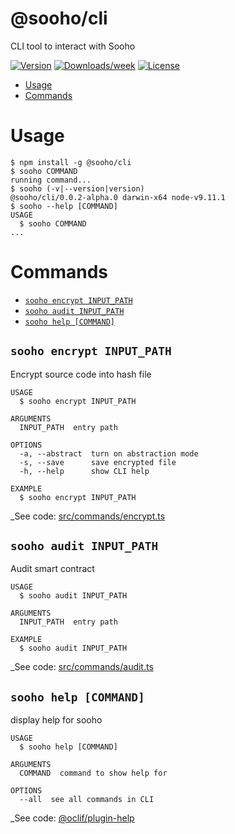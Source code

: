 @sooho/cli
==========

CLI tool to interact with Sooho

[![Version](https://img.shields.io/npm/v/@sooho/cli.svg)](https://npmjs.org/package/@sooho/cli)
[![Downloads/week](https://img.shields.io/npm/dw/@sooho/cli.svg)](https://npmjs.org/package/@sooho/cli)
[![License](https://img.shields.io/npm/l/@sooho/cli.svg)](https://github.com/soohoio/sooho/blob/master/package.json)

* [Usage](#usage)
* [Commands](#commands)

# Usage

```sh-session
$ npm install -g @sooho/cli
$ sooho COMMAND
running command...
$ sooho (-v|--version|version)
@sooho/cli/0.0.2-alpha.0 darwin-x64 node-v9.11.1
$ sooho --help [COMMAND]
USAGE
  $ sooho COMMAND
...
```

# Commands

* [`sooho encrypt INPUT_PATH`](#sooho-encrypt-input-path)
* [`sooho audit INPUT_PATH`](#sooho-audit-input-path)
* [`sooho help [COMMAND]`](#sooho-help-command)

## `sooho encrypt INPUT_PATH`

Encrypt source code into hash file

```
USAGE
  $ sooho encrypt INPUT_PATH

ARGUMENTS
  INPUT_PATH  entry path

OPTIONS
  -a, --abstract  turn on abstraction mode
  -s, --save      save encrypted file
  -h, --help      show CLI help

EXAMPLE
  $ sooho encrypt INPUT_PATH
```

_See code: [src/commands/encrypt.ts](https://github.com/soohoio/sooho/blob/master/src/commands/encrypt.ts)

## `sooho audit INPUT_PATH`

Audit smart contract

```
USAGE
  $ sooho audit INPUT_PATH

ARGUMENTS
  INPUT_PATH  entry path

EXAMPLE
  $ sooho audit INPUT_PATH
```

_See code: [src/commands/audit.ts](https://github.com/soohoio/sooho/blob/master/src/commands/audit.ts)

## `sooho help [COMMAND]`

display help for sooho

```
USAGE
  $ sooho help [COMMAND]

ARGUMENTS
  COMMAND  command to show help for

OPTIONS
  --all  see all commands in CLI
```

_See code: [@oclif/plugin-help](https://github.com/oclif/plugin-help/blob/v2.1.3/src/commands/help.ts)
